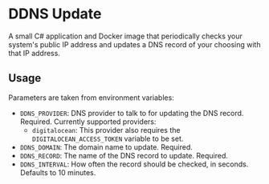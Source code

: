 # DDNS Update

A small C# application and Docker image that periodically checks your system's public IP address and updates a DNS record of your choosing with that IP address.

## Usage

Parameters are taken from environment variables:

- `DDNS_PROVIDER`: DNS provider to talk to for updating the DNS record. Required. Currently supported providers:
    - `digitalocean`: This provider also requires the `DIGITALOCEAN_ACCESS_TOKEN` variable to be set.
- `DDNS_DOMAIN`: The domain name to update. Required.
- `DDNS_RECORD`: The name of the DNS record to update. Required.
- `DDNS_INTERVAL`: How often the record should be checked, in seconds. Defaults to 10 minutes.
